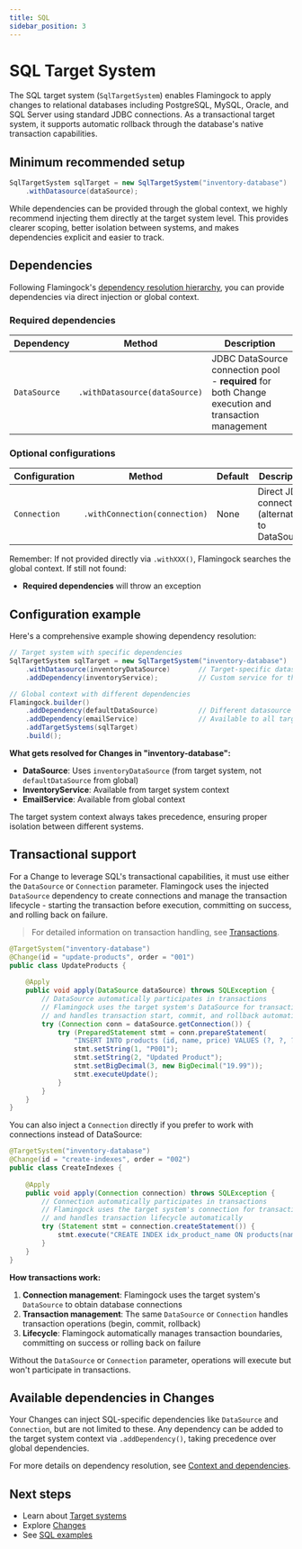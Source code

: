 ```yaml
---
title: SQL
sidebar_position: 3
---
```


# SQL Target System

The SQL target system (`SqlTargetSystem`) enables Flamingock to apply changes to relational databases including PostgreSQL, MySQL, Oracle, and SQL Server using standard JDBC connections. As a transactional target system, it supports automatic rollback through the database's native transaction capabilities.

## Minimum recommended setup

```java
SqlTargetSystem sqlTarget = new SqlTargetSystem("inventory-database")
    .withDatasource(dataSource);
```

While dependencies can be provided through the global context, we highly recommend injecting them directly at the target system level. This provides clearer scoping, better isolation between systems, and makes dependencies explicit and easier to track.

## Dependencies

Following Flamingock's [dependency resolution hierarchy](../flamingock-library-config/context-and-dependencies.md), you can provide dependencies via direct injection or global context.

### Required dependencies

| Dependency | Method | Description |
|------------|--------|-------------|
| `DataSource` | `.withDatasource(dataSource)` | JDBC DataSource connection pool - **required** for both Change execution and transaction management |

### Optional configurations

| Configuration | Method | Default | Description |
|---------------|--------|---------|-------------|
| `Connection` | `.withConnection(connection)` | None | Direct JDBC connection (alternative to DataSource) |

Remember: If not provided directly via `.withXXX()`, Flamingock searches the global context. If still not found:
- **Required dependencies** will throw an exception

## Configuration example

Here's a comprehensive example showing dependency resolution:

```java
// Target system with specific dependencies
SqlTargetSystem sqlTarget = new SqlTargetSystem("inventory-database")
    .withDatasource(inventoryDataSource)       // Target-specific datasource
    .addDependency(inventoryService);          // Custom service for this target

// Global context with different dependencies
Flamingock.builder()
    .addDependency(defaultDataSource)          // Different datasource in global
    .addDependency(emailService)               // Available to all targets
    .addTargetSystems(sqlTarget)
    .build();
```

**What gets resolved for Changes in "inventory-database":**
- **DataSource**: Uses `inventoryDataSource` (from target system, not `defaultDataSource` from global)
- **InventoryService**: Available from target system context
- **EmailService**: Available from global context

The target system context always takes precedence, ensuring proper isolation between different systems.

## Transactional support

For a Change to leverage SQL's transactional capabilities, it must use either the `DataSource` or `Connection` parameter. Flamingock uses the injected `DataSource` dependency to create connections and manage the transaction lifecycle - starting the transaction before execution, committing on success, and rolling back on failure.

> For detailed information on transaction handling, see [Transactions](../flamingock-library-config/transactions.md).

```java
@TargetSystem("inventory-database")
@Change(id = "update-products", order = "001")
public class UpdateProducts {
    
    @Apply
    public void apply(DataSource dataSource) throws SQLException {
        // DataSource automatically participates in transactions
        // Flamingock uses the target system's DataSource for transaction management
        // and handles transaction start, commit, and rollback automatically
        try (Connection conn = dataSource.getConnection()) {
            try (PreparedStatement stmt = conn.prepareStatement(
                "INSERT INTO products (id, name, price) VALUES (?, ?, ?)")) {
                stmt.setString(1, "P001");
                stmt.setString(2, "Updated Product");
                stmt.setBigDecimal(3, new BigDecimal("19.99"));
                stmt.executeUpdate();
            }
        }
    }
}
```

You can also inject a `Connection` directly if you prefer to work with connections instead of DataSource:

```java
@TargetSystem("inventory-database")
@Change(id = "create-indexes", order = "002")
public class CreateIndexes {
    
    @Apply
    public void apply(Connection connection) throws SQLException {
        // Connection automatically participates in transactions
        // Flamingock uses the target system's connection for transaction operations
        // and handles transaction lifecycle automatically
        try (Statement stmt = connection.createStatement()) {
            stmt.execute("CREATE INDEX idx_product_name ON products(name)");
        }
    }
}
```

**How transactions work:**
1. **Connection management**: Flamingock uses the target system's `DataSource` to obtain database connections
2. **Transaction management**: The same `DataSource` or `Connection` handles transaction operations (begin, commit, rollback)
3. **Lifecycle**: Flamingock automatically manages transaction boundaries, committing on success or rolling back on failure

Without the `DataSource` or `Connection` parameter, operations will execute but won't participate in transactions.

## Available dependencies in Changes

Your Changes can inject SQL-specific dependencies like `DataSource` and `Connection`, but are not limited to these. Any dependency can be added to the target system context via `.addDependency()`, taking precedence over global dependencies.

For more details on dependency resolution, see [Context and dependencies](../flamingock-library-config/context-and-dependencies.md).

## Next steps

- Learn about [Target systems](introduction.md)
- Explore [Changes](../changes/introduction.md)
- See [SQL examples](https://github.com/flamingock/flamingock-examples/tree/master/sql)